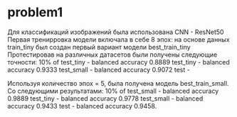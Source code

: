 # problem1

Для классификаций изображений была использована CNN - ResNet50
Первая тренирровка модели включала в себе 8 эпох:
на основе данных train_tiny был создан первый вариант модели best_train_tiny
Протестировав на различных датасетов были получены следующие точности:
10% of test_tiny - balanced accuracy 0.8889
test_tiny - balanced accuracy 0.9333
test_small - balanced accuracy 0.9072
test -

Используя количество эпох = 5, была получена модель best_train_small. Со следующими результатами:
10% of test_small - balanced accuracy 0.9889
test_tiny - balanced accuracy 0.9778 
test_small - balanced accuracy 0.9433
test - balanced accuracy 0.9458.
